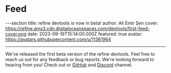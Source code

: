 # Feed

---section
title: refine devtools is now in beta!
author: Ali Emir Şen
cover: https://refine.ams3.cdn.digitaloceanspaces.com/devtools/first-feed-cover.png
date: 2023-09-19T15:14:00.000Z
featured: true
avatar: https://avatars.githubusercontent.com/u/11361964

---

We've released the first beta version of the refine devtools. Feel free to reach us out for any feedback or bug reports. We're looking forward to hearing from you! Check out or [GitHub](https://github.com/refinedev/refine) and [Discord](https://discord.gg/refine) channel.
